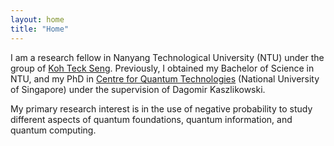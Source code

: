 ```yaml
---
layout: home
title: "Home"
---
```


I am a research fellow in Nanyang Technological University (NTU) under the group of [Koh Teck Seng](https://personal.ntu.edu.sg/kohteckseng/index.html). Previously, I obtained my Bachelor of Science in NTU, and my PhD in [Centre for Quantum Technologies](https://www.quantumlah.org/) (National University of Singapore) under the supervision of Dagomir Kaszlikowski.

 My primary research interest is in the use of negative probability to study different aspects of quantum foundations, quantum information, and quantum computing.
